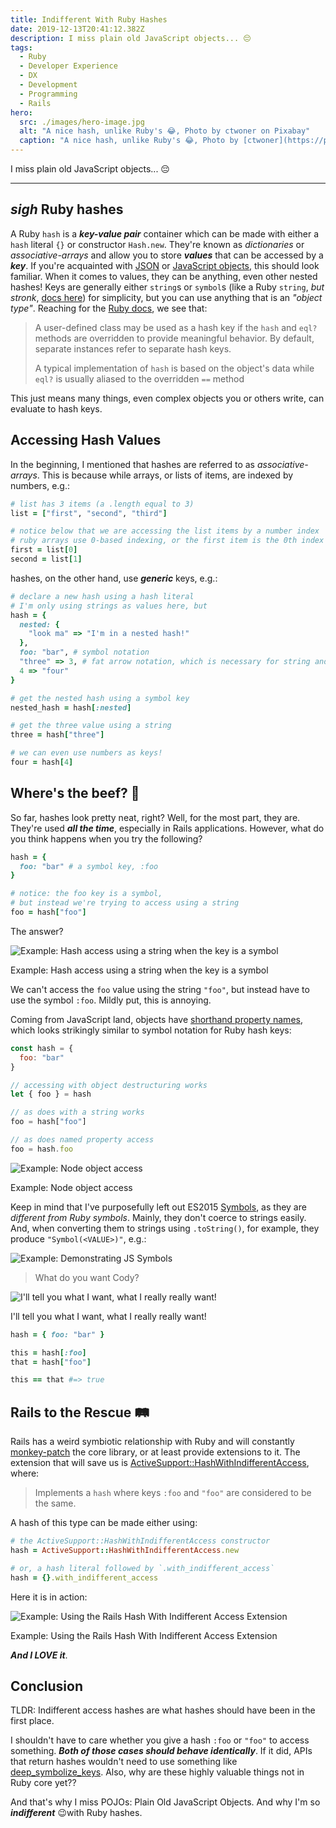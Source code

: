 ```yaml
---
title: Indifferent With Ruby Hashes
date: 2019-12-13T20:41:12.382Z
description: I miss plain old JavaScript objects... 😔
tags:
  - Ruby
  - Developer Experience
  - DX
  - Development
  - Programming
  - Rails
hero:
  src: ./images/hero-image.jpg
  alt: "A nice hash, unlike Ruby's 😂, Photo by ctwoner on Pixabay"
  caption: "A nice hash, unlike Ruby's 😂, Photo by [ctwoner](https://pixabay.com/photos/root-potato-hash-healthy-vegetable-1112017/) on [Pixabay](https://pixabay.com/)"
---
```


I miss plain old JavaScript objects... 😔

---

## **_sigh_** Ruby hashes

A Ruby `hash` is a **_key-value pair_** container which can be made with either a `hash` literal `{}` or constructor `Hash.new`.
They're known as _dictionaries_ or _associative-arrays_ and allow you to store **_values_** that can be accessed by a **_key_**.
If you're acquainted with [JSON](https://www.json.org/json-en.html) or [JavaScript objects](https://developer.mozilla.org/en-US/docs/Web/JavaScript/Reference/Global_Objects/Object), this should look familiar.
When it comes to values, they can be anything, even other nested hashes!
Keys are generally either `string`s or `symbol`s (like a Ruby `string`, _but stronk_, [docs here](https://ruby-doc.org/core-2.6.5/Symbol.html)) for simplicity, but you can use anything that is an _"object type"_.
Reaching for the [Ruby docs](https://ruby-doc.org/core-2.6.5/Hash.html#class-Hash-label-Hash+Keys), we see that:

> A user-defined class may be used as a hash key if the `hash` and `eql?` methods are overridden to provide meaningful behavior. By default, separate instances refer to separate hash keys.
>
> A typical implementation of `hash` is based on the object's data while `eql?` is usually aliased to the overridden `==` method

This just means many things, even complex objects you or others write, can evaluate to hash keys.

## Accessing Hash Values

In the beginning, I mentioned that hashes are referred to as _associative-arrays_.
This is because while arrays, or lists of items, are indexed by numbers, e.g.:

```ruby
# list has 3 items (a .length equal to 3)
list = ["first", "second", "third"]

# notice below that we are accessing the list items by a number index
# ruby arrays use 0-based indexing, or the first item is the 0th index
first = list[0]
second = list[1]
```

hashes, on the other hand, use **_generic_** keys, e.g.:

```ruby
# declare a new hash using a hash literal
# I'm only using strings as values here, but
hash = {
  nested: {
    "look ma" => "I'm in a nested hash!"
  },
  foo: "bar", # symbol notation
  "three" => 3, # fat arrow notation, which is necessary for string and number keys
  4 => "four"
}

# get the nested hash using a symbol key
nested_hash = hash[:nested]

# get the three value using a string
three = hash["three"]

# we can even use numbers as keys!
four = hash[4]
```

## Where's the beef? 🐄

So far, hashes look pretty neat, right?
Well, for the most part, they are.
They're used **_all the time_**, especially in Rails applications.
However, what do you think happens when you try the following?

```ruby
hash = {
  foo: "bar" # a symbol key, :foo
}

# notice: the foo key is a symbol,
# but instead we're trying to access using a string
foo = hash["foo"]
```

The answer?

![Example: Hash access using a string when the key is a symbol](./images/example-hash-access-using-a-string-when-key-is-a-symbol.png)

<figcaption>
  Example: Hash access using a string when the key is a symbol
</figcaption>

We can't access the `foo` value using the string `"foo"`, but instead have to use the symbol `:foo`.
Mildly put, this is annoying.

Coming from JavaScript land, objects have [shorthand property names](https://developer.mozilla.org/en-US/docs/Web/JavaScript/Reference/Operators/Object_initializer#New_notations_in_ECMAScript_2015), which looks strikingly similar to symbol notation for Ruby hash keys:

```js
const hash = {
  foo: "bar"
}

// accessing with object destructuring works
let { foo } = hash

// as does with a string works
foo = hash["foo"]

// as does named property access
foo = hash.foo
```

![Example: Node object access](./images/example-node-object-access.png)

<figcaption>
  Example: Node object access
</figcaption>

Keep in mind that I've purposefully left out ES2015 [Symbols](https://developer.mozilla.org/en-US/docs/Glossary/Symbol), as they are _different from Ruby symbols_.
Mainly, they don't coerce to strings easily.
And, when converting them to strings using `.toString()`, for example, they produce `"Symbol(<VALUE>)"`, e.g.:

![Example: Demonstrating JS Symbols](./images/example-demonstrating-js-symbols.png)

> What do you want Cody?

![I'll tell you what I want, what I really really want!](./images/ill-tell-you-what-i-want.gif)

<figcaption>
  I'll tell you what I want, what I really really want!
</figcaption>

```ruby
hash = { foo: "bar" }

this = hash[:foo]
that = hash["foo"]

this == that #=> true
```

## Rails to the Rescue 🛤

Rails has a weird symbiotic relationship with Ruby and will constantly [monkey-patch](https://culttt.com/2015/06/17/what-is-monkey-patching-in-ruby/) the core library, or at least provide extensions to it.
The extension that will save us is [ActiveSupport::HashWithIndifferentAccess](https://api.rubyonrails.org/classes/ActiveSupport/HashWithIndifferentAccess.html), where:

> Implements a `hash` where keys `:foo` and `"foo"` are considered to be the same.

A hash of this type can be made either using:

```ruby
# the ActiveSupport::HashWithIndifferentAccess constructor
hash = ActiveSupport::HashWithIndifferentAccess.new

# or, a hash literal followed by `.with_indifferent_access`
hash = {}.with_indifferent_access
```

Here it is in action:

![Example: Using the Rails Hash With Indifferent Access Extension](./images/example-hash-with-indifferent-access.png)

<figcaption>
  Example: Using the Rails Hash With Indifferent Access Extension
</figcaption>

**_And I LOVE it_**.

## Conclusion

TLDR: Indifferent access hashes are what hashes should have been in the first place.

I shouldn't have to care whether you give a hash `:foo` or `"foo"` to access something.
**_Both of those cases should behave identically_**.
If it did, APIs that return hashes wouldn't need to use something like [deep_symbolize_keys](https://api.rubyonrails.org/classes/Hash.html#method-i-deep_symbolize_keys-21).
Also, why are these highly valuable things not in Ruby core yet??

And that's why I miss POJOs: Plain Old JavaScript Objects.
And why I'm so **_indifferent_** 😉with Ruby hashes.
